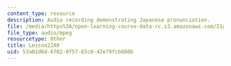 ```yaml
---
content_type: resource
description: Audio recording demonstrating Japanese pronunciation.
file: /media/https%3A/open-learning-course-data-rc.s3.amazonaws.com/21g-504-japanese-iv-spring-2009/53a01d6d6f020f57b5c842e79fcb680b_Lesson22A9.mp3
file_type: audio/mpeg
resourcetype: Other
title: Lesson22A9
uid: 53a01d6d-6f02-0f57-b5c8-42e79fcb680b
---
```

